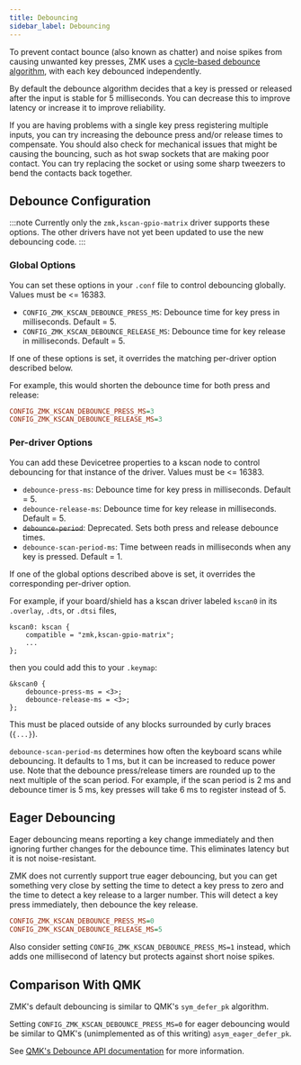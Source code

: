 ```yaml
---
title: Debouncing
sidebar_label: Debouncing
---
```


To prevent contact bounce (also known as chatter) and noise spikes from causing
unwanted key presses, ZMK uses a [cycle-based debounce algorithm](https://www.kennethkuhn.com/electronics/debounce.c),
with each key debounced independently.

By default the debounce algorithm decides that a key is pressed or released after
the input is stable for 5 milliseconds. You can decrease this to improve latency
or increase it to improve reliability.

If you are having problems with a single key press registering multiple inputs,
you can try increasing the debounce press and/or release times to compensate.
You should also check for mechanical issues that might be causing the bouncing,
such as hot swap sockets that are making poor contact. You can try replacing the
socket or using some sharp tweezers to bend the contacts back together.

## Debounce Configuration

:::note
Currently only the `zmk,kscan-gpio-matrix` driver supports these options. The other drivers have not yet been updated to use the new debouncing code.
:::

### Global Options

You can set these options in your `.conf` file to control debouncing globally.
Values must be <= 16383.

- `CONFIG_ZMK_KSCAN_DEBOUNCE_PRESS_MS`: Debounce time for key press in milliseconds. Default = 5.
- `CONFIG_ZMK_KSCAN_DEBOUNCE_RELEASE_MS`: Debounce time for key release in milliseconds. Default = 5.

If one of these options is set, it overrides the matching per-driver option described below.

For example, this would shorten the debounce time for both press and release:

```ini
CONFIG_ZMK_KSCAN_DEBOUNCE_PRESS_MS=3
CONFIG_ZMK_KSCAN_DEBOUNCE_RELEASE_MS=3
```

### Per-driver Options

You can add these Devicetree properties to a kscan node to control debouncing for
that instance of the driver. Values must be <= 16383.

- `debounce-press-ms`: Debounce time for key press in milliseconds. Default = 5.
- `debounce-release-ms`: Debounce time for key release in milliseconds. Default = 5.
- ~~`debounce-period`~~: Deprecated. Sets both press and release debounce times.
- `debounce-scan-period-ms`: Time between reads in milliseconds when any key is pressed. Default = 1.

If one of the global options described above is set, it overrides the corresponding
per-driver option.

For example, if your board/shield has a kscan driver labeled `kscan0` in its
`.overlay`, `.dts`, or `.dtsi` files,

```devicetree
kscan0: kscan {
    compatible = "zmk,kscan-gpio-matrix";
    ...
};
```

then you could add this to your `.keymap`:

```devicetree
&kscan0 {
    debounce-press-ms = <3>;
    debounce-release-ms = <3>;
};
```

This must be placed outside of any blocks surrounded by curly braces (`{...}`).

`debounce-scan-period-ms` determines how often the keyboard scans while debouncing. It defaults to 1 ms, but it can be increased to reduce power use. Note that the debounce press/release timers are rounded up to the next multiple of the scan period. For example, if the scan period is 2 ms and debounce timer is 5 ms, key presses will take 6 ms to register instead of 5.

## Eager Debouncing

Eager debouncing means reporting a key change immediately and then ignoring
further changes for the debounce time. This eliminates latency but it is not
noise-resistant.

ZMK does not currently support true eager debouncing, but you can get something
very close by setting the time to detect a key press to zero and the time to detect
a key release to a larger number. This will detect a key press immediately, then
debounce the key release.

```ini
CONFIG_ZMK_KSCAN_DEBOUNCE_PRESS_MS=0
CONFIG_ZMK_KSCAN_DEBOUNCE_RELEASE_MS=5
```

Also consider setting `CONFIG_ZMK_KSCAN_DEBOUNCE_PRESS_MS=1` instead, which adds
one millisecond of latency but protects against short noise spikes.

## Comparison With QMK

ZMK's default debouncing is similar to QMK's `sym_defer_pk` algorithm.

Setting `CONFIG_ZMK_KSCAN_DEBOUNCE_PRESS_MS=0` for eager debouncing would be similar
to QMK's (unimplemented as of this writing) `asym_eager_defer_pk`.

See [QMK's Debounce API documentation](https://beta.docs.qmk.fm/using-qmk/software-features/feature_debounce_type)
for more information.
